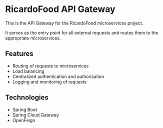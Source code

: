 # RicardoFood API Gateway

This is the API Gateway for the RicardoFood microservices project. 

It serves as the entry point for all external requests and routes them to the appropriate microservices.

## Features

- Routing of requests to microservices
- Load balancing
- Centralized authentication and authorization
- Logging and monitoring of requests

## Technologies

- Spring Boot
- Spring Cloud Gateway
- OpenFeign
